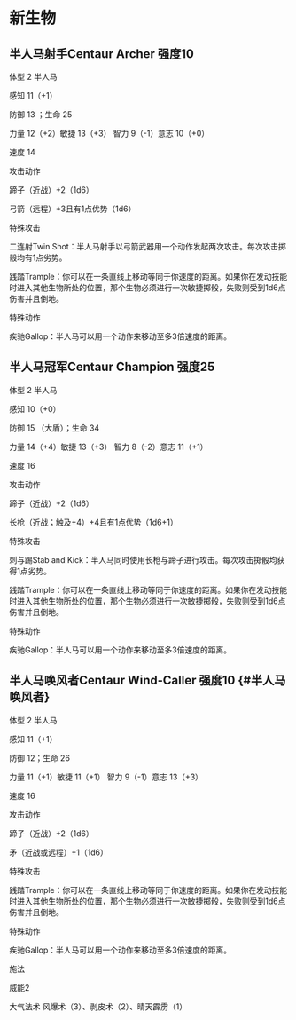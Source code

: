 # 新生物

## 半人马射手Centaur Archer 强度10

体型 2 半人马

感知 11（+1）

防御 13 ；生命 25

力量 12（+2）敏捷 13（+3） 智力 9（-1）意志 10（+0）

速度 14

攻击动作

蹄子（近战）+2（1d6）

弓箭（远程）+3且有1点优势（1d6）

特殊攻击

二连射Twin
Shot：半人马射手以弓箭武器用一个动作发起两次攻击。每次攻击掷骰均有1点劣势。

践踏Trample：你可以在一条直线上移动等同于你速度的距离。如果你在发动技能时进入其他生物所处的位置，那个生物必须进行一次敏捷掷骰，失败则受到1d6点伤害并且倒地。

特殊动作

疾驰Gallop：半人马可以用一个动作来移动至多3倍速度的距离。

## 半人马冠军Centaur Champion 强度25

体型 2 半人马

感知 10（+0）

防御 15 （大盾）；生命 34

力量 14（+4）敏捷 13（+3） 智力 8（-2）意志 11（+1）

速度 16

攻击动作

蹄子（近战）+2（1d6）

长枪（近战；触及+4）+4且有1点优势（1d6+1）

特殊攻击

刺与踢Stab and
Kick：半人马同时使用长枪与蹄子进行攻击。每次攻击掷骰均获得1点劣势。

践踏Trample：你可以在一条直线上移动等同于你速度的距离。如果你在发动技能时进入其他生物所处的位置，那个生物必须进行一次敏捷掷骰，失败则受到1d6点伤害并且倒地。

特殊动作

疾驰Gallop：半人马可以用一个动作来移动至多3倍速度的距离。

## 半人马唤风者Centaur Wind-Caller 强度10 {#半人马唤风者}

体型 2 半人马

感知 11（+1）

防御 12；生命 26

力量 11（+1）敏捷 11（+1） 智力 9（-1）意志 13（+3）

速度 16

攻击动作

蹄子（近战）+2（1d6）

矛（近战或远程）+1（1d6）

特殊攻击

践踏Trample：你可以在一条直线上移动等同于你速度的距离。如果你在发动技能时进入其他生物所处的位置，那个生物必须进行一次敏捷掷骰，失败则受到1d6点伤害并且倒地。

特殊动作

疾驰Gallop：半人马可以用一个动作来移动至多3倍速度的距离。

施法

威能2

大气法术 风爆术（3）、剥皮术（2）、晴天霹雳（1）

